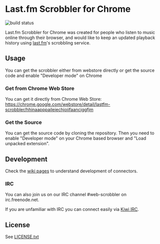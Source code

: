 # Last.fm Scrobbler for Chrome

![build status](https://api.travis-ci.org/david-sabata/web-scrobbler.svg)

Last.fm Scrobbler for Chrome was created for people who listen to music
online through their browser, and would like to keep an updated playback
history using [last.fm](http://www.last.fm/)'s scrobbling service.

## Usage

You can get the scrobbler either from webstore directly or get the source code and enable "Developer mode" on Chrome

### Get from Chrome Web Store

You can get it directly from Chrome Web Store:
https://chrome.google.com/webstore/detail/lastfm-scrobbler/hhinaapppaileiechjoiifaancjggfjm

### Get the Source

You can get the source code by cloning the repository. Then you need to enable "Developer mode" on your Chrome based
browser and "Load unpacked extension".

## Development

Check the [wiki pages](../../wiki) to understand development of connectors.

### IRC

You can also join us on our IRC channel #web-scrobbler on irc.freenode.net.

If you are unfamiliar with IRC you can connect easily via [Kiwi IRC][0].

## License

See [LICENSE.txt](LICENSE.txt)

[0]: https://kiwiirc.com/client/irc.freenode.net/web-scrobbler
